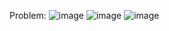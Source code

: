Problem:
![image](https://github.com/busragural/Analysis-of-Algorithms/assets/114018504/96ba9984-3190-4e08-b025-114b807ee74f)
![image](https://github.com/busragural/Analysis-of-Algorithms/assets/114018504/dd487252-d16a-4d8e-830e-10593c4cf267)
![image](https://github.com/busragural/Analysis-of-Algorithms/assets/114018504/225dcfdb-1ff9-497d-9d39-d5c092ce915e)


